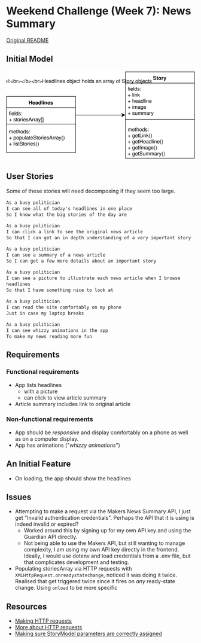 # Weekend Challenge (Week 7): News Summary

[Original README](./news-summary.md)

## Initial Model

![initial model](./images/news-summary.svg)

## User Stories

Some of these stories will need decomposing if they seem too large.

```
As a busy politician
I can see all of today's headlines in one place
So I know what the big stories of the day are
```

```
As a busy politician
I can click a link to see the original news article
So that I can get an in depth understanding of a very important story
```

```
As a busy politician
I can see a summary of a news article
So I can get a few more details about an important story
```

```
As a busy politician
I can see a picture to illustrate each news article when I browse headlines
So that I have something nice to look at
```

```
As a busy politician
I can read the site comfortably on my phone
Just in case my laptop breaks
```

```
As a busy politician
I can see whizzy animations in the app
To make my news reading more fun
```

## Requirements

### Functional requirements

- App lists headlines
  - with a picture
  - can click to view article summary
- Article summary includes link to original article

### Non-functional requirements

- App should be *responsive* and display comfortably on a phone as well as on a computer display.
- App has animations ("*whizzy animations*")

## An Initial Feature

- On loading, the app should show the headlines

## Issues

- Attempting to make a request via the Makers News Summary API, I just get "Invalid authentication credentials". Perhaps the API that it is using is indeed invalid or expired?
  - Worked around this by signing up for my own API key and using the Guardian API directly.
  - Not being able to use the Makers API, but still wanting to manage complexity, I am using my own API key directly in the frontend. Ideally, I would use dotenv and load credentials from a .env file, but that complicates development and testing.
- Populating storiesArray via HTTP requests with `XMLHttpRequest.onreadystatechange`, noticed it was doing it twice. Realised that get triggered twice since it fires on *any* ready-state change. Using `onload` to be more specific

## Resources

- [Making HTTP requests](https://medium.freecodecamp.org/here-is-the-most-popular-ways-to-make-an-http-request-in-javascript-954ce8c95aaa)
- [More about HTTP requests](https://developer.mozilla.org/en-US/docs/Web/API/XMLHttpRequest)
- [Making sure StoryModel parameters are correctly assigned](http://2ality.com/2011/11/keyword-parameters.html)